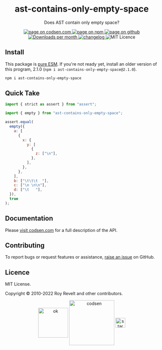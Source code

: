 <h1 align="center">ast-contains-only-empty-space</h1>

<p align="center">Does AST contain only empty space?</p>

<p align="center">
  <a href="https://codsen.com/os/ast-contains-only-empty-space" rel="nofollow noreferrer noopener">
    <img src="https://img.shields.io/badge/-codsen-blue?style=flat-square" alt="page on codsen.com">
  </a>
  <a href="https://www.npmjs.com/package/ast-contains-only-empty-space" rel="nofollow noreferrer noopener">
    <img src="https://img.shields.io/badge/-npm-blue?style=flat-square" alt="page on npm">
  </a>
  <a href="https://github.com/codsen/codsen/tree/main/packages/ast-contains-only-empty-space" rel="nofollow noreferrer noopener">
    <img src="https://img.shields.io/badge/-github-blue?style=flat-square" alt="page on github">
  </a>
  <a href="https://npmcharts.com/compare/ast-contains-only-empty-space?interval=30" rel="nofollow noreferrer noopener" target="_blank">
    <img src="https://img.shields.io/npm/dm/ast-contains-only-empty-space.svg?style=flat-square" alt="Downloads per month">
  </a>
  <a href="https://codsen.com/os/ast-contains-only-empty-space/changelog" rel="nofollow noreferrer noopener">
    <img src="https://img.shields.io/badge/changelog-here-brightgreen?style=flat-square" alt="changelog">
  </a>
  <img src="https://img.shields.io/badge/licence-MIT-brightgreen.svg?style=flat-square" alt="MIT Licence">
</p>

## Install

This package is [pure ESM](https://gist.github.com/sindresorhus/a39789f98801d908bbc7ff3ecc99d99c). If you're not ready yet, install an older version of this program, 2.1.0 (`npm i ast-contains-only-empty-space@2.1.0`).

```bash
npm i ast-contains-only-empty-space
```

## Quick Take

```js
import { strict as assert } from "assert";

import { empty } from "ast-contains-only-empty-space";

assert.equal(
  empty({
    a: [
      {
        x: {
          y: [
            {
              z: ["\n"],
            },
          ],
        },
      },
    ],
    b: ["\t\t\t  "],
    c: ["\n \n\n"],
    d: ["\t   "],
  }),
  true
);
```

## Documentation

Please [visit codsen.com](https://codsen.com/os/ast-contains-only-empty-space/) for a full description of the API.

## Contributing

To report bugs or request features or assistance, [raise an issue](https://github.com/codsen/codsen/issues/new/choose) on GitHub.

## Licence

MIT License.

Copyright © 2010-2022 Roy Revelt and other contributors.

<p align="center"><img src="https://codsen.com/images/png-codsen-ok.png" width="98" alt="ok" align="center"> <img src="https://codsen.com/images/png-codsen-1.png" width="148" alt="codsen" align="center"> <img src="https://codsen.com/images/png-codsen-star-small.png" width="32" alt="star" align="center"></p>
